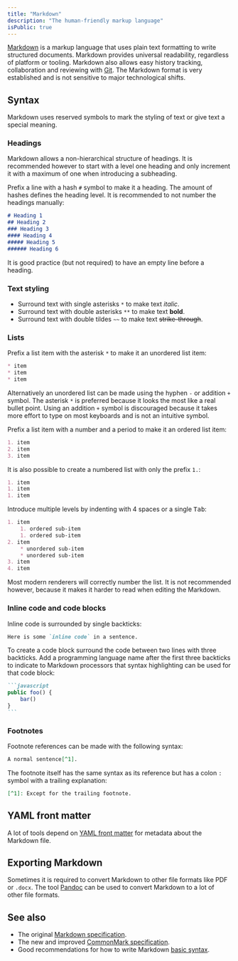 ```yaml
---
title: "Markdown"
description: "The human-friendly markup language"
isPublic: true
---
```


[Markdown](https://en.wikipedia.org/wiki/Markdown) is a markup language that
uses plain text formatting to write structured documents. Markdown provides
universal readability, regardless of platform or tooling. Markdown also allows
easy history tracking, collaboration and reviewing with [Git](git). The Markdown
format is very established and is not sensitive to major technological shifts.

## Syntax

Markdown uses reserved symbols to mark the styling of text or give text a
special meaning.

### Headings

Markdown allows a non-hierarchical structure of headings. It is recommended
however to start with a level one heading and only increment it with a maximum
of one when introducing a subheading.

Prefix a line with a hash `#` symbol to make it a heading. The amount of
hashes defines the heading level. It is recommended to not number the headings
manually:

```md
# Heading 1
## Heading 2
### Heading 3
#### Heading 4
##### Heading 5
###### Heading 6
```

It is good practice (but not required) to have an empty line before a heading.

### Text styling

* Surround text with single asterisks `*` to make text *italic*.
* Surround text with double asterisks `**` to make text **bold**.
* Surround text with double tildes `~~` to make text ~~strike-through~~.

### Lists

Prefix a list item with the asterisk `*` to make it an unordered list item:

```md
* item
* item
* item
```

Alternatively an unordered list can be made using the hyphen `-` or addition
`+` symbol. The asterisk `*` is preferred because it looks the most like a real
bullet point. Using an addition `+` symbol is discouraged because it takes more
effort to type on most keyboards and is not an intuitive symbol.

Prefix a list item with a number and a period to make it an ordered list item:

```md
1. item
2. item
3. item
```

It is also possible to create a numbered list with only the prefix `1.`:

```md
1. item
1. item
1. item
```

Introduce multiple levels by indenting with 4 spaces or a single <kbd>Tab</kbd>:

```md
1. item
    1. ordered sub-item
    1. ordered sub-item
2. item
    * unordered sub-item
    * unordered sub-item
3. item
4. item
```

Most modern renderers will correctly number the list. It is not recommended
however, because it makes it harder to read when editing the Markdown.

### Inline code and code blocks

Inline code is surrounded by single backticks:

```md
Here is some `inline code` in a sentence.
```

To create a code block surround the code between two lines with three backticks.
Add a programming language name after the first three backticks to indicate to
Markdown processors that syntax highlighting can be used for that code block:

~~~md
```javascript
public foo() {
    bar()
}
```
~~~

### Footnotes

Footnote references can be made with the following syntax:

```md
A normal sentence[^1].
```

The footnote itself has the same syntax as its reference but has a colon `:`
symbol with a trailing explanation:

```md
[^1]: Except for the trailing footnote.
```

## YAML front matter

A lot of tools depend on [YAML front matter](yaml-front-matter) for metadata
about the Markdown file.

## Exporting Markdown

Sometimes it is required to convert Markdown to other file formats like PDF or
`.docx`. The tool [Pandoc](pandoc) can be used to convert Markdown to a lot of
other file formats.

## See also

* The original [Markdown specification](https://daringfireball.net/projects/markdown/).
* The new and improved [CommonMark specification](https://commonmark.org/).
* Good recommendations for how to write Markdown [basic syntax](https://www.markdownguide.org/basic-syntax/).
